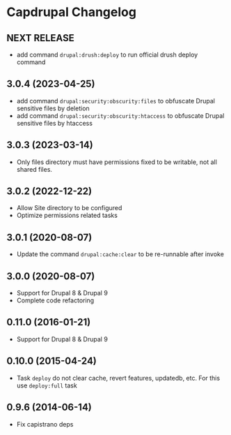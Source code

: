 # Capdrupal Changelog

## NEXT RELEASE
 - add command `drupal:drush:deploy` to run official drush deploy command

## 3.0.4 (2023-04-25)
 - add command `drupal:security:obscurity:files` to obfuscate Drupal sensitive files by deletion
 - add command `drupal:security:obscurity:htaccess` to obfuscate Drupal sensitive files by htaccess

## 3.0.3 (2023-03-14)
 - Only files directory must have permissions fixed to be writable, not all shared files.

## 3.0.2 (2022-12-22)
 - Allow Site directory to be configured
 - Optimize permissions related tasks

## 3.0.1 (2020-08-07)
 - Update the command `drupal:cache:clear` to be re-runnable after invoke

## 3.0.0 (2020-08-07)
 - Support for Drupal 8 & Drupal 9
 - Complete code refactoring

## 0.11.0 (2016-01-21)
 - Support for Drupal 8 & Drupal 9

## 0.10.0 (2015-04-24)
 - Task `deploy` do not clear cache, revert features, updatedb, etc. For this use `deploy:full` task

## 0.9.6 (2014-06-14)
  * Fix capistrano deps
